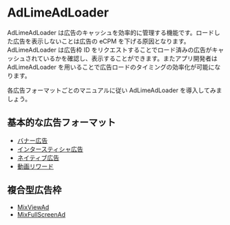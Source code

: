 # AdLimeAdLoader
AdLimeAdLoader は広告のキャッシュを効率的に管理する機能です。ロードした広告を表示しないことは広告の eCPM を下げる原因となります。AdLimeAdLoader は広告枠 ID をリクエストすることでロード済みの広告がキャッシュされているかを確認し、表示することができます。またアプリ開発者は AdLimeAdLoader を用いることで広告ロードのタイミングの効率化が可能になります。

各広告フォーマットごとのマニュアルに従い AdLimeAdLoader を導入してみましょう。

## 基本的な広告フォーマット
- [バナー広告](./adloader_banner.md)
- [インタースティシャ広告](./adloader_interstitial.md)
- [ネイティブ広告](./adloader_native.md)
- [動画リワード](./adloader_rewardedvideo.md)

## 複合型広告枠
- [MixViewAd](./adloader_mixviewad.md)
- [MixFullScreenAd](./adloader_mixfullscreenad.md)